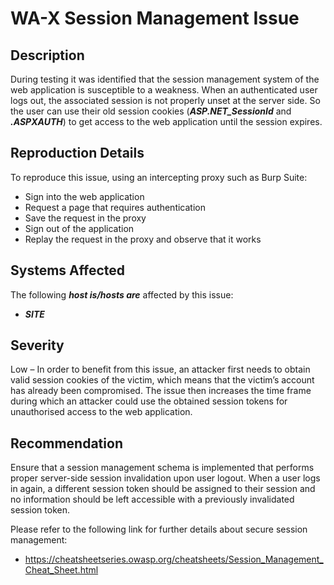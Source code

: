 WA-X Session Management Issue
=============================

Description
-----------
During testing it was identified that the session management system of the web application is susceptible to a weakness. When an authenticated user logs out, the associated session is not properly unset at the server side. So the user can use their old session cookies (***ASP.NET_SessionId*** and ***.ASPXAUTH***) to get access to the web application until the session expires. 

Reproduction Details
--------------------
To reproduce this issue, using an intercepting proxy such as Burp Suite:
  * Sign into the web application
  * Request a page that requires authentication
  * Save the request in the proxy
  * Sign out of the application
  * Replay the request in the proxy and observe that it works

Systems Affected
----------------
The following ***host is/hosts are*** affected by this issue:
  * ***SITE***

Severity
--------
Low – In order to benefit from this issue, an attacker first needs to obtain valid session cookies of the victim, which means that the victim’s account has already been compromised. The issue then increases the time frame during which an attacker could use the obtained session tokens for unauthorised access to the web application.

Recommendation
--------------
Ensure that a session management schema is implemented that performs proper server-side session invalidation upon user logout. When a user logs in again, a different session token should be assigned to their session and no information should be left accessible with a previously invalidated session token.

Please refer to the following link for further details about secure session management:
  * https://cheatsheetseries.owasp.org/cheatsheets/Session_Management_Cheat_Sheet.html
